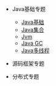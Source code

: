 
* Java基础专题
  * [Java基础](./docs/b-1面试题总结-基础.md)
  * [Java集合](./docs/b-2Java集合.md)
  * [Jvm](./docs/b-4jvm.md)
  * [Java GC](./docs/b-5GC垃圾收集器.md)
  * [Java多线程](./docs/b-3.md)
* 源码框架专题
 
* 分布式专题

 


